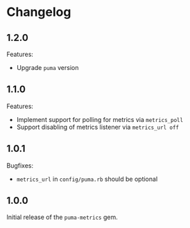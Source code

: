 # Changelog

## 1.2.0

Features:
- Upgrade `puma` version

## 1.1.0

Features:
- Implement support for polling for metrics via `metrics_poll`
- Support disabling of metrics listener via `metrics_url off`

## 1.0.1

Bugfixes:
- `metrics_url` in `config/puma.rb` should be optional

## 1.0.0

Initial release of the `puma-metrics` gem.
